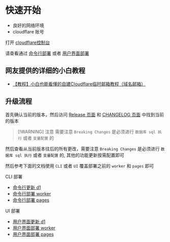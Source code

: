 # 快速开始

- 良好的网络环境
- cloudflare 账号

打开 [cloudflare控制台](https://dash.cloudflare.com/)

请查看通过 [命令行部署](/zh/guide/cli/pre-requisite) 或者 [用户界面部署](/zh/guide/ui/d1)

## 网友提供的详细的小白教程

- [【教程】小白也能看懂的自建Cloudflare临时邮箱教程（域名邮箱）](https://linux.do/t/topic/316819/1)

## 升级流程

首先确认当前的版本，然后访问 [Release 页面](https://github.com/dreamhunter2333/cloudflare_temp_email/releases/) 和 [CHANGELOG 页面](https://github.com/dreamhunter2333/cloudflare_temp_email/blob/main/CHANGELOG.md) 中找到当前的版本

> [!WARNING] 注意
> 需要注意 `Breaking Changes` 是必须进行 `数据库 sql 执行` 或者 `变量配置` 的

然后查看从当前版本往后的所有更改，需要注意 `Breaking Changes` 是必须进行 `数据库 sql 执行` 或者 `变量配置` 的, 其他的功能更新按需配置即可

然后参考下面的文档使用 `CLI` 或者 `UI` 覆盖部署之前的 `worker` 和 `pages` 即可

CLI 部署

- [命令行更新 d1](/zh/guide/cli/d1)
- [命令行部署 worker](/zh/guide/cli/worker)
- [命令行部署 pages](/zh/guide/cli/worker)

UI 部署

- [用户界面更新 d1](/zh/guide/ui/d1)
- [用户界面部署 worker](/zh/guide/ui/worker)
- [用户界面部署 pages](/zh/guide/ui/pages)

